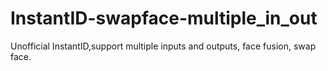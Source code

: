 # InstantID-swapface-multiple_in_out
Unofficial InstantID,support multiple inputs and outputs, face fusion, swap face.
